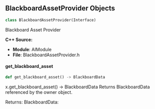 ## BlackboardAssetProvider Objects

```python
class BlackboardAssetProvider(Interface)
```

Blackboard Asset Provider

**C++ Source:**

- **Module**: AIModule
- **File**: BlackboardAssetProvider.h

<a id="unreal.BlackboardAssetProvider.get_blackboard_asset"></a>

#### get_blackboard_asset

```python
def get_blackboard_asset() -> BlackboardData
```

x.get_blackboard_asset() -> BlackboardData
Returns BlackboardData referenced by the owner object.

Returns:
    BlackboardData:

<a id="unreal.BlackboardComponent"></a>